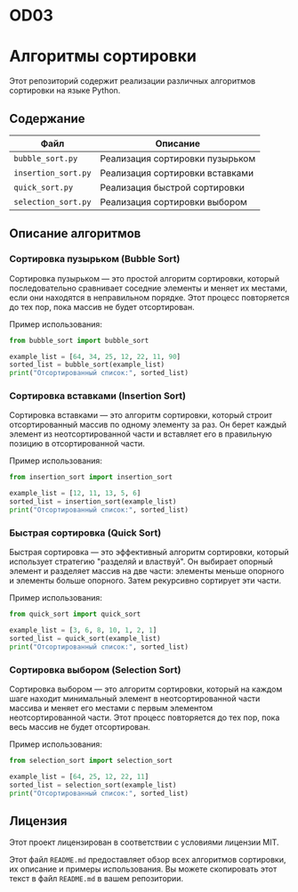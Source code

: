 # OD03
 
# Алгоритмы сортировки

Этот репозиторий содержит реализации различных алгоритмов сортировки на языке Python.

## Содержание

| Файл | Описание |
| - | - |
| `bubble_sort.py` | Реализация сортировки пузырьком |
| `insertion_sort.py` | Реализация сортировки вставками |
| `quick_sort.py` | Реализация быстрой сортировки |
| `selection_sort.py` | Реализация сортировки выбором |

## Описание алгоритмов

### Сортировка пузырьком (Bubble Sort)

Сортировка пузырьком — это простой алгоритм сортировки, который последовательно сравнивает соседние элементы и меняет их местами, если они находятся в неправильном порядке. Этот процесс повторяется до тех пор, пока массив не будет отсортирован.

Пример использования:
```python
from bubble_sort import bubble_sort

example_list = [64, 34, 25, 12, 22, 11, 90]
sorted_list = bubble_sort(example_list)
print("Отсортированный список:", sorted_list)
```

### Сортировка вставками (Insertion Sort)

Сортировка вставками — это алгоритм сортировки, который строит отсортированный массив по одному элементу за раз. Он берет каждый элемент из неотсортированной части и вставляет его в правильную позицию в отсортированной части.

Пример использования:
```python
from insertion_sort import insertion_sort

example_list = [12, 11, 13, 5, 6]
sorted_list = insertion_sort(example_list)
print("Отсортированный список:", sorted_list)
```

### Быстрая сортировка (Quick Sort)

Быстрая сортировка — это эффективный алгоритм сортировки, который использует стратегию "разделяй и властвуй". Он выбирает опорный элемент и разделяет массив на две части: элементы меньше опорного и элементы больше опорного. Затем рекурсивно сортирует эти части.

Пример использования:
```python
from quick_sort import quick_sort

example_list = [3, 6, 8, 10, 1, 2, 1]
sorted_list = quick_sort(example_list)
print("Отсортированный список:", sorted_list)
```

### Сортировка выбором (Selection Sort)

Сортировка выбором — это алгоритм сортировки, который на каждом шаге находит минимальный элемент в неотсортированной части массива и меняет его местами с первым элементом неотсортированной части. Этот процесс повторяется до тех пор, пока весь массив не будет отсортирован.

Пример использования:
```python
from selection_sort import selection_sort

example_list = [64, 25, 12, 22, 11]
sorted_list = selection_sort(example_list)
print("Отсортированный список:", sorted_list)
```

## Лицензия

Этот проект лицензирован в соответствии с условиями лицензии MIT.

Этот файл `README.md` предоставляет обзор всех алгоритмов сортировки, их описание и примеры использования. Вы можете скопировать этот текст в файл `README.md` в вашем репозитории.
